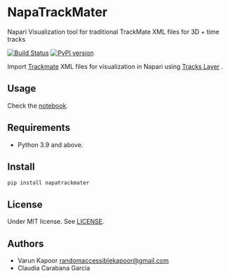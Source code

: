 # NapaTrackMater
Napari Visualization tool for traditional TrackMate XML files for 3D + time tracks


[![Build Status](https://travis-ci.com/kapoorlab/napatrackmater.svg?branch=master)](https://travis-ci.com/github/kapoorlab/napatrackmater)
[![PyPI version](https://img.shields.io/pypi/v/napatrackmater.svg?maxAge=2591000)](https://pypi.org/project/napatrackmater/)

Import [Trackmate](https://imagej.net/TrackMate) XML files for visualization in Napari using [Tracks Layer](https://napari.org/tutorials/fundamentals/tracks.html) .

## Usage

Check the [notebook](https://github.com/kapoorlab/NapaTrackMater/blob/main/CellFateDetermination.ipynb).

## Requirements

- Python 3.9 and above.

## Install

`pip install napatrackmater`



## License

Under MIT license. See [LICENSE](LICENSE).

## Authors

- Varun Kapoor <randomaccessiblekapoor@gmail.com>
- Claudia Carabana Garcia
